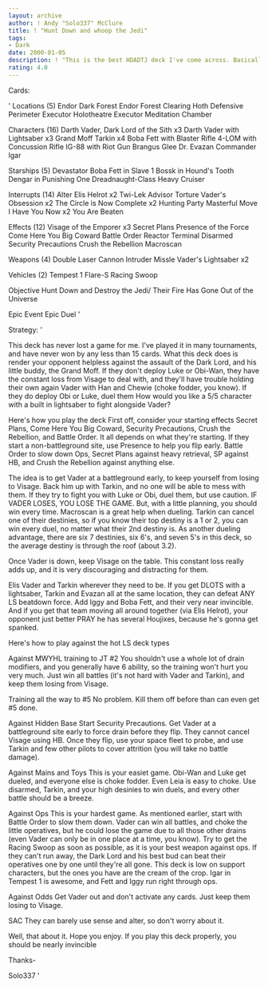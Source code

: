 ```yaml
---
layout: archive
author: ! Andy "Solo337" McClure
title: ! "Hunt Down and whoop the Jedi"
tags:
- Dark
date: 2000-01-05
description: ! "This is the best HDADTJ deck I've come across. Basically, if you're playing against this deck, if you deploy Luke, you're screwed, deploy Obi you're screwed, and if you don't deploy either, you're really screwed"
rating: 4.0
---
```

Cards: 

'
Locations (5)
Endor Dark Forest
Endor Forest Clearing
Hoth Defensive Perimeter
Executor Holotheatre
Executor Meditation Chamber

Characters (16)
Darth Vader, Dark Lord of the Sith x3
Darth Vader with Lightsaber x3
Grand Moff Tarkin x4
Boba Fett with Blaster Rifle
4-LOM with Concussion Rifle
IG-88 with Riot Gun
Brangus Glee
Dr. Evazan
Commander Igar

Starships (5)
Devastator
Boba Fett in Slave 1
Bossk in Hound's Tooth
Dengar in Punishing One
Dreadnaught-Class Heavy Cruiser

Interrupts (14)
Alter
Elis Helrot x2
Twi-Lek Advisor
Torture
Vader's Obsession x2
The Circle is Now Complete x2
Hunting Party
Masterful Move
I Have You Now x2
You Are Beaten

Effects (12)
Visage of the Emporer x3
Secret Plans
Presence of the Force
Come Here You Big Coward
Battle Order
Reactor Terminal
Disarmed
Security Precautions
Crush the Rebellion
Macroscan

Weapons (4)
Double Laser Cannon
Intruder Missle
Vader's Lightsaber x2

Vehicles (2)
Tempest 1
Flare-S Racing Swoop

Objective
Hunt Down and Destroy the Jedi/ Their Fire Has Gone Out of the Universe

Epic Event
Epic Duel
'

Strategy: '


This deck has never lost a game for me. I've played it in many tournaments, and have never won by any less than 15 cards. What this deck does is render your opponent helpless against the assault of the Dark Lord, and his little buddy, the Grand Moff. If they don't deploy Luke or Obi-Wan, they have the constant loss from Visage to deal with, and they'll have trouble holding their own again Vader with Han and Chewie (choke fodder, you know).
     If they do deploy Obi or Luke, duel them How would you like a 5/5 character with a built in lightsaber to fight alongside Vader?

Here's how you play the deck
First off, consider your starting effects
Secret Plans, Come Here You Big Coward, Security Precautions, Crush the Rebellion, and Battle Order. It all depends on what they're starting. If they start a non-battleground site, use Presence to help you flip early. Battle Order to slow down Ops, Secret Plans against heavy retrieval, SP against HB, and Crush the Rebellion against anything else.

The idea is to get Vader at a battleground early, to keep yourself from losing to Visage. Back him up with Tarkin, and no one will be able to mess with them. If they try to fight you with Luke or Obi, duel them, but use caution. IF VADER LOSES, YOU LOSE THE GAME. But, with a little planning, you should win every time. Macroscan is a great help when dueling. Tarkin can cancel one of their destinies, so if you know their top destiny is a 1 or 2, you can win every duel, no matter what their 2nd destiny is. As another dueling advantage, there are six 7 destinies, six 6's, and seven 5's in this deck, so the average destiny is through the roof (about 3.2).

Once Vader is down, keep Visage on the table. This constant loss really adds up, and it is very discouraging and distracting for them.

Elis Vader and Tarkin wherever they need to be. If you get DLOTS with a lightsaber, Tarkin and Evazan all at the same location, they can defeat ANY LS beatdown force. Add Iggy and Boba Fett, and their very near invincible. And if you get that team moving all around together (via Elis Helrot), your opponent just better PRAY he has several Houjixes, because he's gonna get spanked.

Here's how to play against the hot LS deck types

Against MWYHL training to JT #2
You shouldn't use a whole lot of drain modifiers, and you generally have 6 ability, so the training won't hurt you very much. Just win all battles (it's not hard with Vader and Tarkin), and keep them losing from Visage.

Training all the way to #5
No problem. Kill them off before than can even get #5 done.

Against Hidden Base
Start Security Precautions. Get Vader at a battleground site early to force drain before they flip. They cannot cancel Visage using HB. Once they flip, use your space fleet to probe, and use Tarkin and few other pilots to cover attrition (you will take no battle damage).

Against Mains and Toys
This is your easiet game. Obi-Wan and Luke get dueled, and everyone else is choke fodder. Even Leia is easy to choke. Use disarmed, Tarkin, and your high desinies to win duels, and every other battle should be a breeze.

Against Ops
This is your hardest game. As mentioned earlier, start with Battle Order to slow them down. Vader can win all battles, and choke the little operatives, but he could lose the game due to all those other drains (even Vader can only be in one place at a time, you know). Try to get the Racing Swoop as soon as possible, as it is your best weapon against ops. If they can't run away, the Dark Lord and his best bud can beat their operatives one by one until they're all gone. This deck is low on support characters, but the ones you have are the cream of the crop. Igar in Tempest 1 is awesome, and Fett and Iggy run right through ops.

Against Odds
Get Vader out and don't activate any cards. Just keep them losing to Visage.

SAC
They can barely use sense and alter, so don't worry about it.

Well, that about it. Hope you enjoy. If you play this deck properly, you should be nearly invincible

Thanks-

Solo337
'